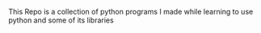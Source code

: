 This Repo is a collection of python programs I made while learning to use python and some of its libraries
